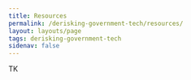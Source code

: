 ```yaml
---
title: Resources
permalink: /derisking-government-tech/resources/
layout: layouts/page
tags: derisking-government-tech
sidenav: false
---
```


TK
